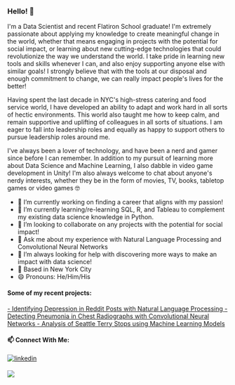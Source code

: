 ### Hello! 👋

I'm a Data Scientist and recent Flatiron School graduate! I'm extremely passionate about applying my knowledge to create meaningful change in the world, whether that means engaging in projects with the potential for social impact, or learning about new cutting-edge technologies that could revolutionize the way we understand the world. I take pride in learning new tools and skills whenever I can, and also enjoy supporting anyone else with similar goals! I strongly believe that with the tools at our disposal and enough commitment to change, we can really impact people's lives for the better!

Having spent the last decade in NYC's high-stress catering and food service world, I have developed an ability to adapt and work hard in all sorts of hectic environments. This world also taught me how to keep calm, and remain supportive and uplifting of colleagues in all sorts of situations. I am eager to fall into leadership roles and equally as happy to support others to pursue leadership roles around me.

I've always been a lover of technology, and have been a nerd and gamer since before I can remember. In addition to my pursuit of learning more about Data Science and Machine Learning, I also dabble in video game development in Unity! I'm also always welcome to chat about anyone's nerdy interests, whether they be in the form of movies, TV, books, tabletop games or video games 🤓


- 🔭 I’m currently working on finding a career that aligns with my passion!
- 🌱 I’m currently learning/re-learning SQL, R, and Tableau to complement my existing data science knowledge in Python.
- 👯 I’m looking to collaborate on any projects with the potential for social impact!
- 💬 Ask me about my experience with Natural Language Processing and Convolutional Neural Networks
- 🤔 I’m always looking for help with discovering more ways to make an impact with data science!
- 🗽 Based in New York City
- 😄 Pronouns: He/Him/His

#### Some of my recent projects:

<a href="https://github.com/shadel96/Mental_Health_NLP">
- Identifying Depression in Reddit Posts with Natural Language Processing
</a>

<a href="https://github.com/shadel96/xRayDeepLearning-Final" target="_blank">
- Detecting Pneumonia in Chest Radiographs with Convolutional Neural Networks
</a>


<a href="https://github.com/shadel96/Terry_Stops_Analysis" target="_blank">
- Analysis of Seattle Terry Stops using Machine Learning Models
</a>



#### 📫 Connect With Me:

<a href="https://www.linkedin.com/in/spencer-hadel/" target="_blank">
<img src=https://img.shields.io/badge/linkedin-%231E77B5.svg?&style=for-the-badge&logo=linkedin&logoColor=white alt=linkedin style="margin-bottom: 5px;" />
</a>

<a href="mailto:shadel96@gmail" rel="nofollow"><img src= "https://img.shields.io/badge/Gmail-D14836?style=for-the-badge&logo=gmail&logoColor=white" />
</a>

<!--
**shadel96/shadel96** is a ✨ _special_ ✨ repository because its `README.md` (this file) appears on your GitHub profile.

Here are some ideas to get you started:

- 🔭 I’m currently working on ...
- 🌱 I’m currently learning ...
- 👯 I’m looking to collaborate on ...
- 🤔 I’m looking for help with ...
- 💬 Ask me about ...
- 📫 How to reach me: ...
- 😄 Pronouns: ...
- ⚡ Fun fact: ...
-->
